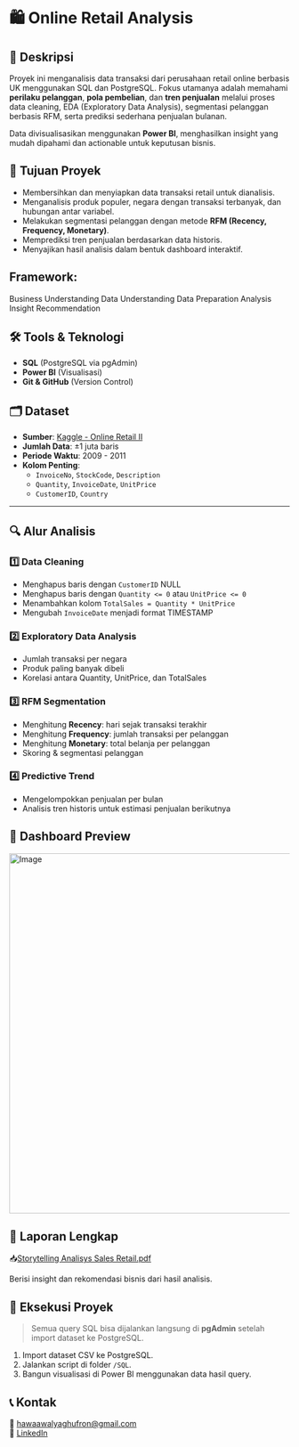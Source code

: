 # 🛍 Online Retail Analysis 

## 📌 Deskripsi

Proyek ini menganalisis data transaksi dari perusahaan retail online berbasis UK menggunakan SQL dan PostgreSQL. Fokus utamanya adalah memahami **perilaku pelanggan**, **pola pembelian**, dan **tren penjualan** melalui proses data cleaning, EDA (Exploratory Data Analysis), segmentasi pelanggan berbasis RFM, serta prediksi sederhana penjualan bulanan.

Data divisualisasikan menggunakan **Power BI**, menghasilkan insight yang mudah dipahami dan actionable untuk keputusan bisnis.

## 🎯 Tujuan Proyek

- Membersihkan dan menyiapkan data transaksi retail untuk dianalisis.
- Menganalisis produk populer, negara dengan transaksi terbanyak, dan hubungan antar variabel.
- Melakukan segmentasi pelanggan dengan metode **RFM (Recency, Frequency, Monetary)**.
- Memprediksi tren penjualan berdasarkan data historis.
- Menyajikan hasil analisis dalam bentuk dashboard interaktif.

## Framework:
Business Understanding
Data Understanding
Data Preparation
Analysis
Insight
Recommendation


## 🛠 Tools & Teknologi

- **SQL** (PostgreSQL via pgAdmin)
- **Power BI** (Visualisasi)
- **Git & GitHub** (Version Control)


## 🗂 Dataset

- **Sumber**: [Kaggle - Online Retail II](https://www.kaggle.com/datasets/mashlyn/online-retail-ii-uci)
- **Jumlah Data**: ±1 juta baris
- **Periode Waktu**: 2009 - 2011
- **Kolom Penting**:
  - `InvoiceNo`, `StockCode`, `Description`
  - `Quantity`, `InvoiceDate`, `UnitPrice`
  - `CustomerID`, `Country`

---

## 🔍 Alur Analisis

### 1️⃣ Data Cleaning 
- Menghapus baris dengan `CustomerID` NULL
- Menghapus baris dengan `Quantity <= 0` atau `UnitPrice <= 0`
- Menambahkan kolom `TotalSales = Quantity * UnitPrice`
- Mengubah `InvoiceDate` menjadi format TIMESTAMP

### 2️⃣ Exploratory Data Analysis 
- Jumlah transaksi per negara
- Produk paling banyak dibeli
- Korelasi antara Quantity, UnitPrice, dan TotalSales

### 3️⃣ RFM Segmentation 
- Menghitung **Recency**: hari sejak transaksi terakhir
- Menghitung **Frequency**: jumlah transaksi per pelanggan
- Menghitung **Monetary**: total belanja per pelanggan
- Skoring & segmentasi pelanggan

### 4️⃣ Predictive Trend 
- Mengelompokkan penjualan per bulan
- Analisis tren historis untuk estimasi penjualan berikutnya


## 📸 Dashboard Preview
<img width="1182" height="647" alt="Image" src="https://github.com/user-attachments/assets/3ac0a75e-6fbc-403d-9beb-b0d07b3cfcd5" />


## 📄 Laporan Lengkap

📥[Storytelling Analisys Sales Retail.pdf](https://github.com/user-attachments/files/22027353/Storytelling.Analisys.Sales.Retail.pdf)

Berisi insight dan rekomendasi bisnis dari hasil analisis.


## 🚀 Eksekusi Proyek

> Semua query SQL bisa dijalankan langsung di **pgAdmin** setelah import dataset ke PostgreSQL.

1. Import dataset CSV ke PostgreSQL.
2. Jalankan script di folder `/SQL`.
3. Bangun visualisasi di Power BI menggunakan data hasil query.


## 📞 Kontak
📮 hawaawalyaghufron@gmail.com  
🔗 [LinkedIn](www.linkedin.com/in/hawa-awalya-ghufron-2a6588321) 



